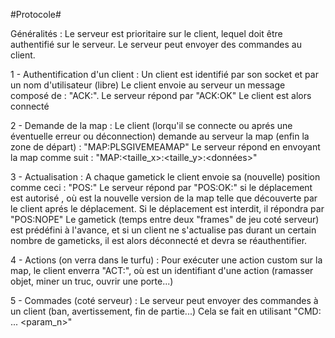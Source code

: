 #Protocole#

Généralités :
    Le serveur est prioritaire sur le client, lequel doit être authentifié sur le serveur.
    Le serveur peut envoyer des commandes au client.

1 - Authentification d'un client :
    Un client est identifié par son socket et par un nom d'utilisateur (libre)
    Le client envoie au serveur un message composé de : "ACK:<username>".
    Le serveur répond par "ACK:OK"
    Le client est alors connecté

2 - Demande de la map :
    Le client (lorqu'il se connecte ou aprés une éventuelle erreur ou déconnection) demande au
    serveur la map (enfin la zone de départ) : "MAP:PLSGIVEMEAMAP"
    Le serveur répond en envoyant la map comme suit : "MAP:<taille_x>:<taille_y>:<données>"

3 - Actualisation :
    A chaque gametick le client envoie sa (nouvelle) position comme ceci : "POS:<positions>"
    Le serveur répond par "POS:OK:<newmap>" si le déplacement est autorisé , où <newmap> est la nouvelle
    version de la map telle que découverte par le client aprés le déplacement.
    Si le déplacement est interdit, il répondra par "POS:NOPE"
    Le gametick (temps entre deux "frames" de jeu coté serveur) est prédéfini à l'avance, et si un client ne s'actualise
    pas durant un certain nombre de gameticks, il est alors déconnecté et devra se réauthentifier.

4 - Actions (on verra dans le turfu) :
    Pour exécuter une action custom sur la map, le client enverra "ACT:<action>", où <action> est un identifiant
    d'une action (ramasser objet, miner un truc, ouvrir une porte...)

5 - Commades (coté serveur) :
    Le serveur peut envoyer des commandes à un client (ban, avertissement, fin de partie...)
    Cela se fait en utilisant "CMD:<commande> <param1> ... <param_n>"
